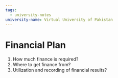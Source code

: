 ```yaml
---
tags:
  - university-notes
university-name: Virtual University of Pakistan
---
```


# Financial Plan
1. How much finance is required?
2. Where to get finance from?
3. Utilization and recording of financial results?
